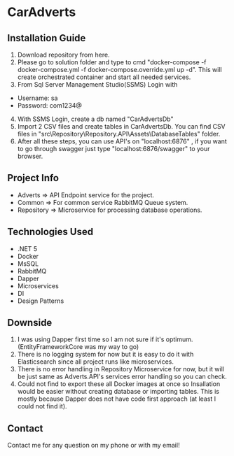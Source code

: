 # CarAdverts

## Installation Guide
1.  Download repository from here.
2.  Please go to solution folder and type to cmd "docker-compose -f docker-compose.yml -f docker-compose.override.yml up -d". 
    This will create orchestrated container and start all needed services.
3.  From Sql Server Management Studio(SSMS) Login with
  - Username: sa
  - Password: com1234@
4.  With SSMS Login, create a db named "CarAdvertsDb"
5. Import 2 CSV files and create tables in CarAdvertsDb. You can find CSV files in "src\Repository\Repository.API\Assets\DatabaseTables" folder.
6. After all these steps, you can use API's on "localhost:6876" , if you want to go through swagger just type "localhost:6876/swagger" to your browser.

## Project Info
  * Adverts => API Endpoint service for the project.
  * Common => For common service RabbitMQ Queue system.
  * Repository => Microservice for processing database operations.

## Technologies Used
* .NET 5
* Docker
* MsSQL
* RabbitMQ
* Dapper
* Microservices
* DI
* Design Patterns

## Downside
1. I was using Dapper first time so I am not sure if it's optimum. (EntityFrameworkCore was my way to go)
2. There is no logging system for now but it is easy to do it with Elasticsearch since all project runs like microservices.
3. There is no error handling in Repository Microservice for now, but it will be just same as Adverts.API's services error handling so you can check.
4. Could not find to export these all Docker images at once so Insallation would be easier without creating database or importing tables. This is mostly because Dapper does not have code first approach (at least I could not find it).

## Contact
Contact me for any question on my phone or with my email!


